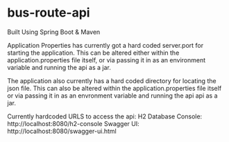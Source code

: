# bus-route-api
Built Using Spring Boot & Maven

Application Properties has currently got a hard coded server.port for starting the application.
This can be altered either within the application.properties file itself, or via passing it in as an environment variable and running the
  api as a jar.

The application also currently has a hard coded directory for locating the json file.
This can also be altered within the application.properties file itself or via passing it in as an envronment variable and running the api
  api as a jar.
  
Currently hardcoded URLS to access the api:
  H2 Database Console: http://localhost:8080/h2-console
  Swagger UI: http://localhost:8080/swagger-ui.html
  
